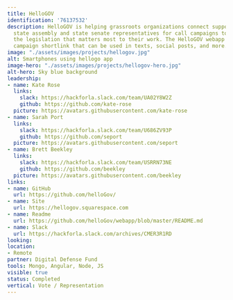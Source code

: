 ```yaml
---
title: HelloGOV
identification: '76137532'
description: HelloGOV is helping grassroots organizations connect supporters to their
  state assembly and state senate representatives for call campaigns to advocate on
  the legislation that matters most to their work. The HelloGOV webapp generates a
  campaign shortlink that can be used in texts, social posts, and more.
image: "./assets/images/projects/hellogov.jpg"
alt: Smartphones using hellogo app
image-hero: "./assets/images/projects/hellogov-hero.jpg"
alt-hero: Sky blue background
leadership:
- name: Kate Rose
  links:
    slack: https://hackforla.slack.com/team/UA02Y8W2Z
    github: https://github.com/kate-rose
  picture: https://avatars.githubusercontent.com/kate-rose
- name: Sarah Port
  links:
    slack: https://hackforla.slack.com/team/U686ZV93P
    github: https://github.com/seport
  picture: https://avatars.githubusercontent.com/seport
- name: Brett Beekley
  links:
    slack: https://hackforla.slack.com/team/USRRN73NE
    github: https://github.com/beekley
  picture: https://avatars.githubusercontent.com/beekley
links:
- name: GitHub
  url: https://github.com/helloGov/
- name: Site
  url: https://hellogov.squarespace.com
- name: Readme
  url: https://github.com/helloGov/webapp/blob/master/README.md
- name: Slack
  url: https://hackforla.slack.com/archives/CMER3R1RD
looking: 
location:
- Remote
partner: Digital Defense Fund
tools: Mongo, Angular, Node, JS
visible: true
status: Completed
vertical: Vote / Representation
---
```



